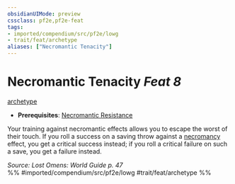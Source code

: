 ```yaml
---
obsidianUIMode: preview
cssclass: pf2e,pf2e-feat
tags:
- imported/compendium/src/pf2e/lowg
- trait/feat/archetype
aliases: ["Necromantic Tenacity"]
---
```

# Necromantic Tenacity  *Feat 8*  
[archetype](archetype.md)  

- **Prerequisites**: [Necromantic Resistance](necromantic-resistance-lowg.md)

Your training against necromantic effects allows you to escape the worst of their touch. If you roll a success on a saving throw against a [necromancy](necromancy.md) effect, you get a critical success instead; if you roll a critical failure on such a save, you get a failure instead.

*Source: Lost Omens: World Guide p. 47*  
%% #imported/compendium/src/pf2e/lowg #trait/feat/archetype %%